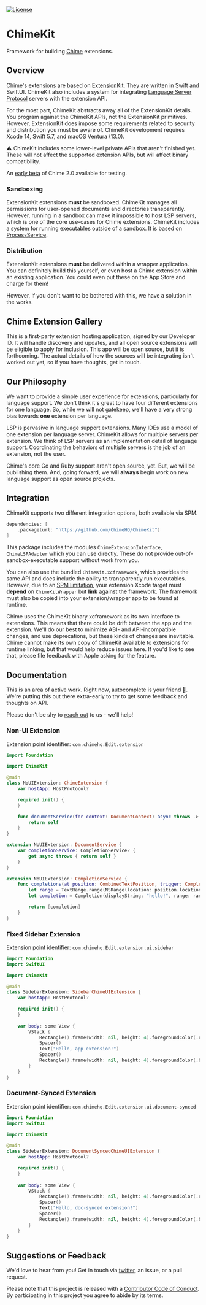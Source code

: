 [![License][license badge]][license]

# ChimeKit
Framework for building [Chime](https://www.chimehq.com) extensions.

## Overview

Chime's extensions are based on [ExtensionKit](https://developer.apple.com/documentation/extensionkit). They are written in Swift and SwiftUI. ChimeKit also includes a system for integrating [Language Server Protocol](https://microsoft.github.io/language-server-protocol/) servers with the extension API.

For the most part, ChimeKit abstracts away all of the ExtensionKit details. You program against the ChimeKit APIs, not the ExtensionKit primitives. However, ExtensionKit does impose some requirements related to security and distribution you must be aware of. ChimeKit development requires Xcode 14, Swift 5.7, and macOS Ventura (13.0).

⚠️ ChimeKit includes some lower-level private APIs that aren't finished yet. These will not affect the supported extension APIs, but will affect binary compatibility.

An [early beta](https://updates.chimehq.com/com.chimehq.Edit/115/Chime.app.zip) of Chime 2.0 available for testing.

### Sandboxing

ExtensionKit extensions **must** be sandboxed. ChimeKit manages all permissions for user-opened documents and directories transparently. However, running in a sandbox can make it impossible to host LSP servers, which is one of the core use-cases for Chime extensions. ChimeKit includes a system for running executables outside of a sandbox. It is based on [ProcessService](https://github.com/ChimeHQ/ProcessService).

### Distribution

ExtensionKit extensions **must** be delivered within a wrapper application. You can definitely build this yourself, or even host a Chime extension within an existing application. You could even put these on the App Store and charge for them!

However, if you don't want to be bothered with this, we have a solution in the works.

## Chime Extension Gallery

This is a first-party extension hosting application, signed by our Developer ID. It will handle discovery and updates, and all open source extensions will be eligible to apply for inclusion. This app will be open source, but it is forthcoming. The actual details of how the sources will be integrating isn't worked out yet, so if you have thoughts, get in touch.

## Our Philosophy

We want to provide a simple user experience for extensions, particularly for language support. We don't think it's great to have four different extensions for one language. So, while we will not gatekeep, we'll have a very strong bias towards **one** extension per language.

LSP is pervasive in language support extensions. Many IDEs use a model of one extension per language server. ChimeKit allows for multiple servers per extension. We think of LSP servers as an implementation detail of language support. Coordinating the behaviors of multiple servers is the job of an extension, not the user.

Chime's core Go and Ruby support aren't open source, yet. But, we will be publishing them. And, going forward, we will **always** begin work on new language support as open source projects.

## Integration

ChimeKit supports two different integration options, both available via SPM.

```swift
dependencies: [
    .package(url: "https://github.com/ChimeHQ/ChimeKit")
]
```

This package includes the modules `ChimeExtensionInterface`, `ChimeLSPAdapter` which you can use directly. These do not provide out-of-sandbox-executable support without work from you.

You can also use the bundled `ChimeKit.xcframework`, which provides the same API and does include the ability to transparently run executables. However, due to an [SPM limitation](https://github.com/apple/swift-package-manager/issues/4449), your extension Xcode target must **depend** on `ChimeKitWrapper` but **link** against the framework. The framework must also be copied into your extension/wrapper app to be found at runtime.

Chime uses the ChimeKit binary xcframework as its own interface to extensions. This means that there could be drift between the app and the extension. We'll do our best to minimize ABI- and API-incompatible changes, and use deprecations, but these kinds of changes are inevitable. Chime cannot make its own copy of ChimeKit available to extensions for runtime linking, but that would help reduce issues here. If you'd like to see that, please file feedback with Apple asking for the feature.

## Documentation

This is an area of active work. Right now, autocomplete is your friend 🥴. We're putting this out there extra-early to try to get some feedback and thoughts on API.

Please don't be shy to [reach out](https://www.chimehq.com/contact) to us - we'll help!

### Non-UI Extension

Extension point identifier: `com.chimehq.Edit.extension`

```swift
import Foundation

import ChimeKit

@main
class NoUIExtension: ChimeExtension {
    var hostApp: HostProtocol?

    required init() {
    }

    func documentService(for context: DocumentContext) async throws -> DocumentService? {
        return self
    }
}

extension NoUIExtension: DocumentService {
    var completionService: CompletionService? {
        get async throws { return self }
    }
}

extension NoUIExtension: CompletionService {
    func completions(at position: CombinedTextPosition, trigger: CompletionTrigger) async throws -> [Completion] {
        let range = TextRange.range(NSRange(location: position.location, length: 0))
        let completion = Completion(displayString: "hello!", range: range, fragments: [])

        return [completion]
    }
}
```

### Fixed Sidebar Extension

Extension point identifier: `com.chimehq.Edit.extension.ui.sidebar`

```swift
import Foundation
import SwiftUI

import ChimeKit

@main
class SidebarExtension: SidebarChimeUIExtension {
    var hostApp: HostProtocol?

    required init() {
    }
    
    var body: some View {
        VStack {
            Rectangle().frame(width: nil, height: 4).foregroundColor(.red)
            Spacer()
            Text("Hello, app extension!")
            Spacer()
            Rectangle().frame(width: nil, height: 4).foregroundColor(.blue)
        }
    }
}
```

### Document-Synced Extension

Extension point identifier: `com.chimehq.Edit.extension.ui.document-synced`

```swift
import Foundation
import SwiftUI

import ChimeKit

@main
class SidebarExtension: DocumentSyncedChimeUIExtension {
    var hostApp: HostProtocol?

    required init() {
    }
    
    var body: some View {
        VStack {
            Rectangle().frame(width: nil, height: 4).foregroundColor(.red)
            Spacer()
            Text("Hello, doc-synced extension!")
            Spacer()
            Rectangle().frame(width: nil, height: 4).foregroundColor(.blue)
        }
    }
}
```

## Suggestions or Feedback

We'd love to hear from you! Get in touch via [twitter](https://twitter.com/chimehq), an issue, or a pull request.

Please note that this project is released with a [Contributor Code of Conduct](CODE_OF_CONDUCT.md). By participating in this project you agree to abide by its terms.

[license]: https://opensource.org/licenses/BSD-3-Clause
[license badge]: https://img.shields.io/github/license/ChimeHQ/SwiftTreeSitter
